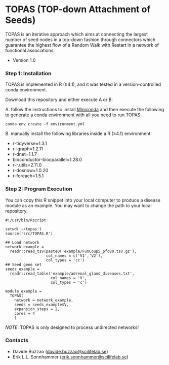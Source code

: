 # TOPAS (TOP-down Attachment of Seeds) ###

TOPAS is an iterative approach which aims at connecting the largest number of seed nodes in a top-down fashion through connectors which guarantee the highest flow of a Random Walk with Restart in a network of functional associations.

* Version 1.0

### Step 1: Installation

TOPAS is implemented in R (≥4.1), and it was tested in a version-controlled conda environment. 

Download this repository and either execute A or B:

A.  follow the instructions to install [Miniconda](https://docs.conda.io/en/latest/miniconda.html) and then execute the following to generate a conda environment with all you need to run TOPAS:
```
conda env create -f environment.yml
```

B.  manually install the following libraries inside a R (≥4.1) environment:

  * r-tidyverse=1.3.1
  * r-igraph=1.2.11
  * r-dnet=1.1.7
  * bioconductor-biocparallel=1.28.0
  * r-r.utils=2.11.0
  * r-dosnow=1.0.20
  * r-foreach=1.5.1

### Step 2: Program Execution

You can copy this R snippet into your local computer to produce a disease module as an example. You may want to change the path to your local repository.

```{r}
#!/usr/bin/Rscript

setwd('~/topas') 
source('src/TOPAS.R')

## Load network
network_example = 
  readr::read_tsv(paste0('example/FunCoup5_pfc80.tsv.gz'), 
                  col_names = c('V1','V2'), 
                  col_types = 'cc')
## Seed gene set
seeds_example = 
  readr::read_table('example/adrenal_gland_diseases.txt', 
                    col_names = 'V',
                    col_types = 'c')

module_example = 
  TOPAS(
    network = network_example,
    seeds = seeds_example$V,
    expansion_steps = 2,
    cores = 4
    )
```

*NOTE*: TOPAS is only designed to process undirected networks!

### Contacts ###

* Davide Buzzao (davide.buzzao@scilifelab.se)
* Erik L.L. Sonnhammer (erik.sonnhammer@scilifelab.se)